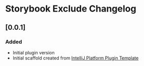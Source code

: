 <!-- Keep a Changelog guide -> https://keepachangelog.com -->

# Storybook Exclude Changelog

## [0.0.1]
### Added
- Initial plugin version
- Initial scaffold created from [IntelliJ Platform Plugin Template](https://github.com/JetBrains/intellij-platform-plugin-template)
